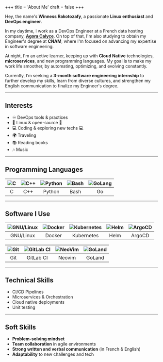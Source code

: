+++
title = 'About Me'
draft = false
+++

Hey, the name's **Winness Rakotozafy**, a passionate **Linux enthusiast** and **DevOps engineer**.

In my daytime, I work as a DevOps Engineer at a French data hosting company, **[Agora Calyce](https://www.agoracalyce.com/)**. On top of that, I'm also studying to obtain my Engineer's degree at **CNAM**, where I'm focused on advancing my expertise in software engineering.

At night, I'm an active learner, keeping up with **Cloud Native** technologies, **microservices**, and new programming languages. My goal is to make my work life smoother, by automating, optimizing, and evolving constantly.

Currently, I’m seeking a **3-month software engineering internship** to further develop my skills, learn from diverse cultures, and strengthen my English communication to finalize my Engineer's degree.

---

## Interests

- ♾️ DevOps tools & practices
- 🐧 Linux & open-source 🐧
- 💻 Coding & exploring new techs 💻
- 🌍 Traveling
- 📚 Reading books 
- 🎶 Music

---

## Programming Languages

| ![C](/icons/c-color.svg) | ![C++](/icons/cplusplus-color.svg) | ![Python](/icons/python-color.svg) | ![Bash](/icons/gnubash-color.svg) | ![GoLang](/icons/go-color.svg) |
| :---: | :---: | :---: | :---: | :---: |
| C | C++ | Python | Bash | Go |

---

## Software I Use
| ![GNU/Linux](/icons/tux.svg) | ![Docker](/icons/docker-color.svg) | ![Kubernetes](/icons/kubernetes-color.svg) | ![Helm](/icons/helm-color.svg) | ![ArgoCD](/icons/argo-color.svg) |
| :---: | :---: | :---: | :---: | :---: |
| GNU/Linux | Docker | Kubernetes | Helm | ArgoCD |

| ![Git](/icons/git-color.svg) | ![GitLab CI](/icons/gitlab-color.svg) | ![NeoVim](/icons/neovim-color.svg) | ![GoLand](/icons/goland-color.svg) |
| :---: | :---: | :---: | :---: | 
| Git | GitLab CI | Neovim | GoLand |
---

## Technical Skills
- CI/CD Pipelines
- Microservices & Orchestration
- Cloud native deployments
- Unit testing

---

## Soft Skills
- **Problem-solving mindset**
- **Team collaboration** in agile environments
- **Strong written and verbal communication** (in French & English)
- **Adaptability** to new challenges and tech
